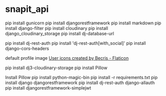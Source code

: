 # snapit_api


pip install gunicorn
pip install djangorestframework
pip install markdown
pip install django-filter
pip install cloudinary
pip install django_cloudinary_storage
pip install dj-database-url


pip install dj-rest-auth
pip install 'dj-rest-auth[with_social]'
pip install django-cors-headers

default profile image
<a href="https://www.flaticon.com/free-icons/user" title="user icons">User icons created by Becris - Flaticon</a>

pip install dj3-cloudinary-storage
pip install Pillow

Install Pillow
pip install python-magic-bin
pip install -r requirements.txt
pip install django djangorestframework
pip install dj-rest-auth django-allauth
pip install djangorestframework-simplejwt
